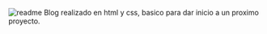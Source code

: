 ![readme](https://github.com/1loro/1loro.github.io/assets/134718943/8f9d2cf0-98dc-4e73-a840-589a6df4c429)
Blog realizado en html y css, basico para dar inicio a un proximo proyecto.
